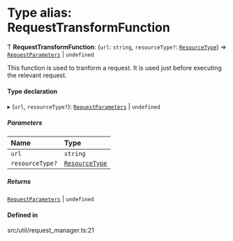 # Type alias: RequestTransformFunction

Ƭ **RequestTransformFunction**: (`url`: `string`, `resourceType?`: [`ResourceType`](../enums/ResourceType.md)) => [`RequestParameters`](RequestParameters.md) \| `undefined`

This function is used to tranform a request.
It is used just before executing the relevant request.

#### Type declaration

▸ (`url`, `resourceType?`): [`RequestParameters`](RequestParameters.md) \| `undefined`

##### Parameters

| Name | Type |
| :------ | :------ |
| `url` | `string` |
| `resourceType?` | [`ResourceType`](../enums/ResourceType.md) |

##### Returns

[`RequestParameters`](RequestParameters.md) \| `undefined`

#### Defined in

src/util/request_manager.ts:21

